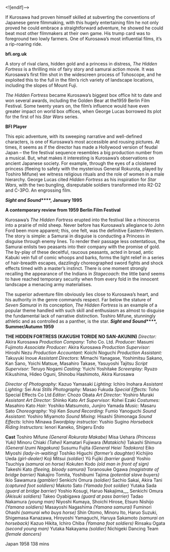 

<![endif]-->

If Kurosawa had proven himself skilled at subverting the conventions of Japanese genre filmmaking, with this hugely entertaining film he not only proved he could embrace a straightforward adventure, he showed he could beat most other filmmakers at their own game. His trump card was to foreground two lowly farmers. One of Kurosawa’s most influential films, it’s a rip-roaring ride.

**bfi.org.uk**

A story of rival clans, hidden gold and a princess in distress, _The Hidden Fortress_ is a thrilling mix of fairy story and samurai action movie. It was Kurosawa’s first film shot in the widescreen process of Tohoscope, and he exploited this to the full in the film’s rich variety of landscape locations, including the slopes of Mount Fuji.

_The Hidden Fortress_ became Kurosawa’s biggest box office hit to date and won several awards, including the Golden Bear at the1959 Berlin Film Festival. Some twenty years on, the film’s influence would have even greater impact on world box offices, when George Lucas borrowed its plot for the first of his _Star Wars_ series.

**BFI Player**

This epic adventure, with its sweeping narrative and well-defined characters, is one of Kurosawa’s most accessible and rousing pictures. At times, it seems as if the director has made a Hollywood version of feudal Japan – the fire festival sequence resembles a big production number from a musical. But, what makes it interesting is Kurosawa’s observations on ancient Japanese society. For example, through the eyes of a cloistered princess (fleeing to safety with the mysterious General Rokurota, played by Toshiro Mifune) we witness religious rituals and the role of women in a male hierarchy. George Lucas cited _Hidden Fortress_ as his inspiration for _Star Wars_, with the two bungling, disreputable soldiers transformed into R2-D2 and C-3PO. An engrossing film.

**_Sight and Sound_****, January 1995**

**A contemporary review from 1959 Berlin Film Festival**

Kurosawa’s _The Hidden Fortress_ erupted into the festival like a rhinoceros into a prairie of mild sheep. Never before has Kurosawa’s allegiance to John Ford been more apparent; this, one felt, was the definitive Eastern-Western. The story is simple: a Samurai in disguise is conducting a Princess in disguise through enemy lines. To render their passage less ostentatious, the Samurai enlists two peasants into their company with the promise of gold. The by-play of these deceitful, raucous peasants, acted in broad, antic Kabuki vein full of comic whoops and barks, forms the light relief in a series of hair-breadth escapes, dazzlingly choreographed sword fights and shock effects timed with a master’s instinct. There is one moment strongly recalling the appearance of the Indians in _Stagecoach_: the little band seems to have reached temporary security when from every fold in the innocent landscape a menacing army materialises.

The superior adventure film obviously lies close to Kurosawa’s heart, and his authority in the genre commands respect. Far below the stature of _Seven Samurai_ in its conception, _The Hidden Fortress_ is an example of a popular theme handled with such skill and enthusiasm as almost to disguise the fundamental lack of narrative distinction. Toshiro Mifune, stunningly athletic and as controlled as a panther, is the star.
**_Sight and Sound_****, Summer/Autumn 1959**

**THE HIDDEN FORTRESS (KAKUSHI TORIDE NO SAN-AKUNIN)**
_Director:_ Akira Kurosawa
_Production Company:_ Toho Co. Ltd.
_Producer:_ Masumi Fujimoto
_Associate Producer:_ Akira Kurosawa
_Production Supervisor:_ Hiroshi Nezu
_Production Accountant:_ Koichi Noguchi
_Production Assistant:_ Takuyuki Inoue
_Assistant Directors:_ Mimachi Yanagase, Yoshimitsu Sakano,
Kan Sano, Yoichi Matsue, Masahiro Takase, Yasuyoshi Tajitsu
_Script Supervisor:_ Teruyo Nogami
_Casting:_ Yuichi Yoshitake
_Screenplay:_ Ryuzo Kikushima, Hideo Oguni, Shinobu Hashimoto, Akira Kurosawa

_Director of Photography:_ Kazuo Yamasaki
_Lighting:_ Ichiro Inohara
_Assistant Lighting:_ Sei Arai
_Stills Photography:_ Masao Fukuda
_Special Effects:_ Toho Special Effects Co Ltd
_Editor:_ Chozo Obata
_Art Director:_ Yoshiro Muraki
_Assistant Art Director:_ Shinko Kato
_Art Supervisor:_ Kohei Ezaki
_Costumes:_ Masahiro Kato
_Hair:_ Yoshiko Matsumoto, Junjiro Yamada
_Music:_ Masaru Sato
_Choreography:_ Yoji Ken
_Sound Recording:_ Fumio Yanoguchi
_Sound Assistant:_ Yoshiro Miyamoto
_Sound Mixing:_ Hisashi Shimonaga
_Sound Effects:_ Ichiro Minawa
_Swordplay instructor:_ Yushio Sugino
_Horseback Riding Instructors:_ Ienori Kaneko, Shigeru Endo

**Cast**
Toshiro Mifune _(General Rokurota Makabe)_
Misa Uehara _(Princess Yuki)_
Minoru Chiaki _(Tahei)_
Kamatari Fujiwara _(Matakichi)_
Takashi Shimura _(General Izumi Nagakura)_
Susumu Fujita _(General Heiei Tadokoro)_
Eiko Miyoshi _(lady-in-waiting)_
Toshiko Higuchi _(farmer’s daughter)_
Kichijiro Ueda _(girl-dealer)_
Koji Mitsui _(soldier)_
Yû Fujiki _(barrier guard)_
Yoshio Tsuchiya _(samurai on horse)_
Kokuten Kodo _(old man in front of sign)_
Takeshi Kato _(fleeing, bloody samurai)_
Toranosuke Ogawa _(magistrate of bridge barrier)_
Nakajiro Tomita, Yoshibumi Tajima _(potential slave buyers)_
Ikio Sawamura _(gambler)_
Senkichi Omura _(soldier)_
Sachio Sakai, Akira Tani _(captured foot soldiers)_
Makoto Sato _(Yamada foot soldier)_
Yutaka Sada _(guard at bridge barrier)_
Yoshio Kosugi, Haruo Nakajima_,_
Senkichi Omura _(Akisuki soldiers)_
Takeo Oyabigawa _(guard at pass barrier)_
Tadao Nakamura _(young man)_
Niyoshi Kumaya, Shoichi Hirose,
Etsuro Nishijo _(Yamana soldiers)_
Masayoshi Nagashima _(Yamana samurai)_
Fuminori Ohashi _(samurai who buys horse)_
Shin Otomo, Minoru Ito, Haruo Suzuki, Shigemasa Kanazawa, Hiroyoshi Yamaguchi, Haruya Sakamoto _(samurai on horseback)_
Kazuo Hikita, Ichiro Chiba _(Yamana foot soldiers)_
Rinsaku Ogata _(second young man)_
Yutaka Nakayama _(soldier)_
Nichigeki Dancing Team _(female dancers)_

Japan 1958
138 mins
<!--stackedit_data:
eyJoaXN0b3J5IjpbMTI1NzExNjUxM119
-->